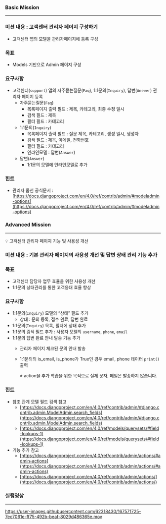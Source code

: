 ### Basic Mission

---

### 미션 내용 : 고객센터 관리자 페이지 구성하기

- 고객센터 앱의 모델을 관리자페이지에 등록 구성

### 목표

- Models 기반으로 Admin 페이지 구성

### 요구사항

- 고객센터(`support`) 앱의 자주묻는질문(`Faq`), 1:1문의(`Inquiry`), 답변(`Answer`) 관리자 페이지 등록
    - 자주묻는질문(`Faq`)
        - 목록페이지 출력 필드 : 제목, 카테고리, 최종 수정 일시
        - 검색 필드 : 제목
        - 필터 필드 : 카테고리
    - 1:1문의(`Inquiry`)
        - 목록페이지 출력 필드 : 질문 제목, 카테고리, 생성 일시, 생성자
        - 검색 필드 : 제목, 이메일, 전화번호
        - 필터 필드 : 카테고리
        - 인라인모델 : 답변(`Answer`)
    - 답변(`Answer`)
        - 1:1문의 모델에 인라인모델로 추가

### 힌트

- 관리자 옵션 공식문서 : [https://docs.djangoproject.com/en/4.0/ref/contrib/admin/#modeladmin-options](https://docs.djangoproject.com/en/4.0/ref/contrib/admin/#modeladmin-options)

### Advanced Mission

---

<aside>
💡 고객센터 관리자 페이지 기능 및 사용성 개선

</aside>

### 미션 내용 : 기본 관리자 페이지의 사용성 개선 및 답변 상태 관리 기능 추가

### 목표

- 고객센터 담당자 업무 효율을 위한 사용성 개선
- 1:1문의 상태관리를 통한 고객응대 효율 향상

### 요구사항

- 1:1문의(`Inquiry`) 모델의 “상태” 필드 추가
    - 상태 : 문의 등록, 접수 완료, 답변 완료
- 1:1문의(`Inquiry`) 목록, 필터에 상태 추가
- 1:1문의 검색 필드 추가 : 사용자 모델의 `username`, `phone`, `email`
- 1:1문의 답변 완료 안내 발송 기능 추가
    - 관리자 페이지 체크된 문의 안내 발송
    - 1:1문의의 is_email, is_phone가 True인 경우 email, phone 데이터 `print()` 출력
        
        ※ action을 추가 학습을 위한 목적으로 실제 문자, 메일은 발송하지 않습니다.
### 힌트

- 참조 관계 모델 필드 검색 참고
    - [https://docs.djangoproject.com/en/4.0/ref/contrib/admin/#django.contrib.admin.ModelAdmin.search_fields](https://docs.djangoproject.com/en/4.0/ref/contrib/admin/#django.contrib.admin.ModelAdmin.search_fields)
    - [https://docs.djangoproject.com/en/4.0/ref/models/querysets/#field-lookups-1](https://docs.djangoproject.com/en/4.0/ref/models/querysets/#field-lookups-1)
- 기능 추가 참고
    - [https://docs.djangoproject.com/en/4.0/ref/contrib/admin/actions/#admin-actions](https://docs.djangoproject.com/en/4.0/ref/contrib/admin/actions/#admin-actions)
    - [https://docs.djangoproject.com/en/4.0/ref/contrib/admin/actions/](https://docs.djangoproject.com/en/4.0/ref/contrib/admin/actions/)



### 실행영상
---
https://user-images.githubusercontent.com/62318430/167571725-7ec7061e-ff75-492b-beaf-8029d486365e.mov



